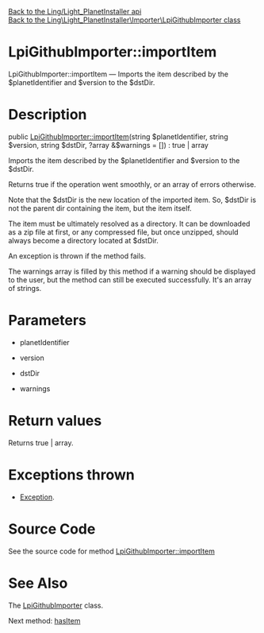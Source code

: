 [Back to the Ling/Light_PlanetInstaller api](https://github.com/lingtalfi/Light_PlanetInstaller/blob/master/doc/api/Ling/Light_PlanetInstaller.md)<br>
[Back to the Ling\Light_PlanetInstaller\Importer\LpiGithubImporter class](https://github.com/lingtalfi/Light_PlanetInstaller/blob/master/doc/api/Ling/Light_PlanetInstaller/Importer/LpiGithubImporter.md)


LpiGithubImporter::importItem
================



LpiGithubImporter::importItem — Imports the item described by the $planetIdentifier and $version to the $dstDir.




Description
================


public [LpiGithubImporter::importItem](https://github.com/lingtalfi/Light_PlanetInstaller/blob/master/doc/api/Ling/Light_PlanetInstaller/Importer/LpiGithubImporter/importItem.md)(string $planetIdentifier, string $version, string $dstDir, ?array &$warnings = []) : true | array




Imports the item described by the $planetIdentifier and $version to the $dstDir.

Returns true if the operation went smoothly, or an array of errors otherwise.

Note that the $dstDir is the new location of the imported item.
So, $dstDir is not the parent dir containing the item, but the item itself.

The item must be ultimately resolved as a directory.
It can be downloaded as a zip file at first, or any compressed file, but once unzipped, should always
become a directory located at $dstDir.

An exception is thrown if the method fails.

The warnings array is filled by this method if a warning should be displayed to the user, but the method can still be
executed successfully. It's an array of strings.




Parameters
================


- planetIdentifier

    

- version

    

- dstDir

    

- warnings

    


Return values
================

Returns true | array.


Exceptions thrown
================

- [Exception](http://php.net/manual/en/class.exception.php).&nbsp;







Source Code
===========
See the source code for method [LpiGithubImporter::importItem](https://github.com/lingtalfi/Light_PlanetInstaller/blob/master/Importer/LpiGithubImporter.php#L38-L107)


See Also
================

The [LpiGithubImporter](https://github.com/lingtalfi/Light_PlanetInstaller/blob/master/doc/api/Ling/Light_PlanetInstaller/Importer/LpiGithubImporter.md) class.

Next method: [hasItem](https://github.com/lingtalfi/Light_PlanetInstaller/blob/master/doc/api/Ling/Light_PlanetInstaller/Importer/LpiGithubImporter/hasItem.md)<br>

